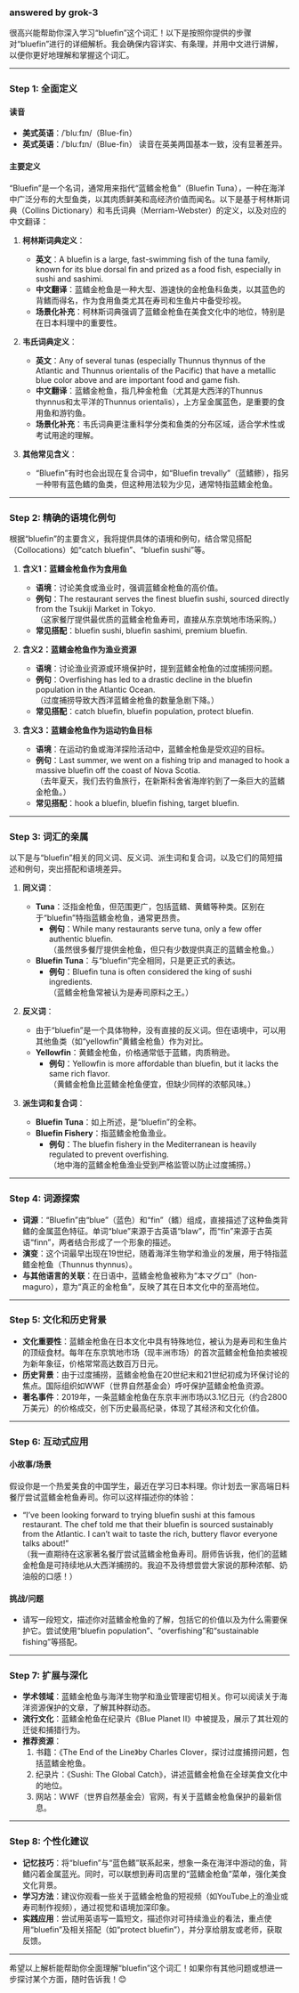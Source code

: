 ### answered by grok-3
很高兴能帮助你深入学习“bluefin”这个词汇！以下是按照你提供的步骤对“bluefin”进行的详细解析。我会确保内容详实、有条理，并用中文进行讲解，以便你更好地理解和掌握这个词汇。

---

### Step 1: 全面定义
#### 读音
- **美式英语**：/ˈbluːfɪn/（Blue-fin）
- **英式英语**：/ˈbluːfɪn/（Blue-fin）
读音在英美两国基本一致，没有显著差异。

#### 主要定义
“Bluefin”是一个名词，通常用来指代“蓝鳍金枪鱼”（Bluefin Tuna），一种在海洋中广泛分布的大型鱼类，以其肉质鲜美和高经济价值而闻名。以下是基于柯林斯词典（Collins Dictionary）和韦氏词典（Merriam-Webster）的定义，以及对应的中文翻译：

1. **柯林斯词典定义**：
   - **英文**：A bluefin is a large, fast-swimming fish of the tuna family, known for its blue dorsal fin and prized as a food fish, especially in sushi and sashimi.
   - **中文翻译**：蓝鳍金枪鱼是一种大型、游速快的金枪鱼科鱼类，以其蓝色的背鳍而得名，作为食用鱼类尤其在寿司和生鱼片中备受珍视。
   - **场景化补充**：柯林斯词典强调了蓝鳍金枪鱼在美食文化中的地位，特别是在日本料理中的重要性。

2. **韦氏词典定义**：
   - **英文**：Any of several tunas (especially Thunnus thynnus of the Atlantic and Thunnus orientalis of the Pacific) that have a metallic blue color above and are important food and game fish.
   - **中文翻译**：蓝鳍金枪鱼，指几种金枪鱼（尤其是大西洋的Thunnus thynnus和太平洋的Thunnus orientalis），上方呈金属蓝色，是重要的食用鱼和游钓鱼。
   - **场景化补充**：韦氏词典更注重科学分类和鱼类的分布区域，适合学术性或考试用途的理解。

3. **其他常见含义**：
   - “Bluefin”有时也会出现在复合词中，如“Bluefin trevally”（蓝鳍鲹），指另一种带有蓝色鳍的鱼类，但这种用法较为少见，通常特指蓝鳍金枪鱼。

---

### Step 2: 精确的语境化例句
根据“bluefin”的主要含义，我将提供具体的语境和例句，结合常见搭配（Collocations）如“catch bluefin”、“bluefin sushi”等。

1. **含义1：蓝鳍金枪鱼作为食用鱼**
   - **语境**：讨论美食或渔业时，强调蓝鳍金枪鱼的高价值。
   - **例句**：The restaurant serves the finest bluefin sushi, sourced directly from the Tsukiji Market in Tokyo.  
     （这家餐厅提供最优质的蓝鳍金枪鱼寿司，直接从东京筑地市场采购。）
   - **常见搭配**：bluefin sushi, bluefin sashimi, premium bluefin.

2. **含义2：蓝鳍金枪鱼作为渔业资源**
   - **语境**：讨论渔业资源或环境保护时，提到蓝鳍金枪鱼的过度捕捞问题。
   - **例句**：Overfishing has led to a drastic decline in the bluefin population in the Atlantic Ocean.  
     （过度捕捞导致大西洋蓝鳍金枪鱼的数量急剧下降。）
   - **常见搭配**：catch bluefin, bluefin population, protect bluefin.

3. **含义3：蓝鳍金枪鱼作为运动钓鱼目标**
   - **语境**：在运动钓鱼或海洋探险活动中，蓝鳍金枪鱼是受欢迎的目标。
   - **例句**：Last summer, we went on a fishing trip and managed to hook a massive bluefin off the coast of Nova Scotia.  
     （去年夏天，我们去钓鱼旅行，在新斯科舍省海岸钓到了一条巨大的蓝鳍金枪鱼。）
   - **常见搭配**：hook a bluefin, bluefin fishing, target bluefin.

---

### Step 3: 词汇的亲属
以下是与“bluefin”相关的同义词、反义词、派生词和复合词，以及它们的简短描述和例句，突出搭配和语境差异。

1. **同义词**：
   - **Tuna**：泛指金枪鱼，但范围更广，包括蓝鳍、黄鳍等种类。区别在于“bluefin”特指蓝鳍金枪鱼，通常更昂贵。
     - **例句**：While many restaurants serve tuna, only a few offer authentic bluefin.  
       （虽然很多餐厅提供金枪鱼，但只有少数提供真正的蓝鳍金枪鱼。）
   - **Bluefin Tuna**：与“bluefin”完全相同，只是更正式的表达。
     - **例句**：Bluefin tuna is often considered the king of sushi ingredients.  
       （蓝鳍金枪鱼常被认为是寿司原料之王。）

2. **反义词**：
   - 由于“bluefin”是一个具体物种，没有直接的反义词。但在语境中，可以用其他鱼类（如“yellowfin”黄鳍金枪鱼）作为对比。
   - **Yellowfin**：黄鳍金枪鱼，价格通常低于蓝鳍，肉质稍逊。
     - **例句**：Yellowfin is more affordable than bluefin, but it lacks the same rich flavor.  
       （黄鳍金枪鱼比蓝鳍金枪鱼便宜，但缺少同样的浓郁风味。）

3. **派生词和复合词**：
   - **Bluefin Tuna**：如上所述，是“bluefin”的全称。
   - **Bluefin Fishery**：指蓝鳍金枪鱼渔业。
     - **例句**：The bluefin fishery in the Mediterranean is heavily regulated to prevent overfishing.  
       （地中海的蓝鳍金枪鱼渔业受到严格监管以防止过度捕捞。）

---

### Step 4: 词源探索
- **词源**：“Bluefin”由“blue”（蓝色）和“fin”（鳍）组成，直接描述了这种鱼类背鳍的金属蓝色特征。单词“blue”来源于古英语“blaw”，而“fin”来源于古英语“finn”，两者结合形成了一个形象的描述。
- **演变**：这个词最早出现在19世纪，随着海洋生物学和渔业的发展，用于特指蓝鳍金枪鱼（Thunnus thynnus）。
- **与其他语言的关联**：在日语中，蓝鳍金枪鱼被称为“本マグロ”（hon-maguro），意为“真正的金枪鱼”，反映了其在日本文化中的至高地位。

---

### Step 5: 文化和历史背景
- **文化重要性**：蓝鳍金枪鱼在日本文化中具有特殊地位，被认为是寿司和生鱼片的顶级食材。每年在东京筑地市场（现丰洲市场）的首次蓝鳍金枪鱼拍卖被视为新年象征，价格常常高达数百万日元。
- **历史背景**：由于过度捕捞，蓝鳍金枪鱼在20世纪末和21世纪初成为环保讨论的焦点。国际组织如WWF（世界自然基金会）呼吁保护蓝鳍金枪鱼资源。
- **著名事件**：2019年，一条蓝鳍金枪鱼在东京丰洲市场以3.1亿日元（约合2800万美元）的价格成交，创下历史最高纪录，体现了其经济和文化价值。

---

### Step 6: 互动式应用
#### 小故事/场景
假设你是一个热爱美食的中国学生，最近在学习日本料理。你计划去一家高端日料餐厅尝试蓝鳍金枪鱼寿司。你可以这样描述你的体验：
- “I’ve been looking forward to trying bluefin sushi at this famous restaurant. The chef told me that their bluefin is sourced sustainably from the Atlantic. I can’t wait to taste the rich, buttery flavor everyone talks about!”  
  （我一直期待在这家著名餐厅尝试蓝鳍金枪鱼寿司。厨师告诉我，他们的蓝鳍金枪鱼是可持续地从大西洋捕捞的。我迫不及待想尝尝大家说的那种浓郁、奶油般的口感！）

#### 挑战/问题
- 请写一段短文，描述你对蓝鳍金枪鱼的了解，包括它的价值以及为什么需要保护它。尝试使用“bluefin population”、“overfishing”和“sustainable fishing”等搭配。

---

### Step 7: 扩展与深化
- **学术领域**：蓝鳍金枪鱼与海洋生物学和渔业管理密切相关。你可以阅读关于海洋资源保护的文章，了解其种群动态。
- **流行文化**：蓝鳍金枪鱼在纪录片《Blue Planet II》中被提及，展示了其壮观的迁徙和捕猎行为。
- **推荐资源**：
  1. 书籍：《The End of the Line》by Charles Clover，探讨过度捕捞问题，包括蓝鳍金枪鱼。
  2. 纪录片：《Sushi: The Global Catch》，讲述蓝鳍金枪鱼在全球美食文化中的地位。
  3. 网站：WWF（世界自然基金会）官网，有关于蓝鳍金枪鱼保护的最新信息。

---

### Step 8: 个性化建议
- **记忆技巧**：将“bluefin”与“蓝色鳍”联系起来，想象一条在海洋中游动的鱼，背鳍闪着金属蓝光。同时，可以联想到寿司店里的“蓝鳍金枪鱼”菜单，强化美食文化背景。
- **学习方法**：建议你观看一些关于蓝鳍金枪鱼的短视频（如YouTube上的渔业或寿司制作视频），通过视觉和语境加深印象。
- **实践应用**：尝试用英语写一篇短文，描述你对可持续渔业的看法，重点使用“bluefin”及相关搭配（如“protect bluefin”），并分享给朋友或老师，获取反馈。

---

希望以上解析能帮助你全面理解“bluefin”这个词汇！如果你有其他问题或想进一步探讨某个方面，随时告诉我！😊